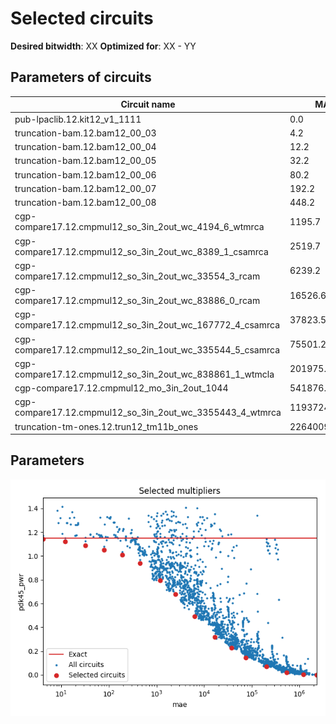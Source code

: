 
Selected circuits
===================
**Desired bitwidth**: XX
**Optimized for**: XX - YY


Parameters of circuits
----------------------------

| Circuit name | MAE | WCE | EP | Download |
| ----- |  ---- | ---- | --- | ---- | 
| pub-lpaclib.12.kit12_v1_1111 | 0.0 | 0 | 0.0 |  [Verilog](pub-lpaclib.12.kit12_v1_1111.v) [C](pub-lpaclib.12.kit12_v1_1111.c) |
| truncation-bam.12.bam12_00_03 | 4.2 | 17 | 68.75 |  [Verilog](truncation-bam.12.bam12_00_03.v) [C](truncation-bam.12.bam12_00_03.c) |
| truncation-bam.12.bam12_00_04 | 12.2 | 49 | 81.25 |  [Verilog](truncation-bam.12.bam12_00_04.v) [C](truncation-bam.12.bam12_00_04.c) |
| truncation-bam.12.bam12_00_05 | 32.2 | 129 | 89.0625 |  [Verilog](truncation-bam.12.bam12_00_05.v) [C](truncation-bam.12.bam12_00_05.c) |
| truncation-bam.12.bam12_00_06 | 80.2 | 321 | 93.75 |  [Verilog](truncation-bam.12.bam12_00_06.v) [C](truncation-bam.12.bam12_00_06.c) |
| truncation-bam.12.bam12_00_07 | 192.2 | 769 | 96.484375 |  [Verilog](truncation-bam.12.bam12_00_07.v) [C](truncation-bam.12.bam12_00_07.c) |
| truncation-bam.12.bam12_00_08 | 448.2 | 1793 | 98.046875 |  [Verilog](truncation-bam.12.bam12_00_08.v) [C](truncation-bam.12.bam12_00_08.c) |
| cgp-compare17.12.cmpmul12_so_3in_2out_wc_4194_6_wtmrca | 1195.7 | 4061 | 99.9766945839 |  [Verilog](cgp-compare17.12.cmpmul12_so_3in_2out_wc_4194_6_wtmrca.v) [C](cgp-compare17.12.cmpmul12_so_3in_2out_wc_4194_6_wtmrca.c) |
| cgp-compare17.12.cmpmul12_so_3in_2out_wc_8389_1_csamrca | 2519.7 | 8274 | 99.9886155128 |  [Verilog](cgp-compare17.12.cmpmul12_so_3in_2out_wc_8389_1_csamrca.v) [C](cgp-compare17.12.cmpmul12_so_3in_2out_wc_8389_1_csamrca.c) |
| cgp-compare17.12.cmpmul12_so_3in_2out_wc_33554_3_rcam | 6239.2 | 32847 | 99.9923586845 |  [Verilog](cgp-compare17.12.cmpmul12_so_3in_2out_wc_33554_3_rcam.v) [C](cgp-compare17.12.cmpmul12_so_3in_2out_wc_33554_3_rcam.c) |
| cgp-compare17.12.cmpmul12_so_3in_2out_wc_83886_0_rcam | 16526.6 | 82594 | 99.9990165234 |  [Verilog](cgp-compare17.12.cmpmul12_so_3in_2out_wc_83886_0_rcam.v) [C](cgp-compare17.12.cmpmul12_so_3in_2out_wc_83886_0_rcam.c) |
| cgp-compare17.12.cmpmul12_so_3in_2out_wc_167772_4_csamrca | 37823.5 | 166186 | 99.9992370605 |  [Verilog](cgp-compare17.12.cmpmul12_so_3in_2out_wc_167772_4_csamrca.v) [C](cgp-compare17.12.cmpmul12_so_3in_2out_wc_167772_4_csamrca.c) |
| cgp-compare17.12.cmpmul12_so_2in_1out_wc_335544_5_csamrca | 75501.2 | 314257 | 99.9986350536 |  [Verilog](cgp-compare17.12.cmpmul12_so_2in_1out_wc_335544_5_csamrca.v) [C](cgp-compare17.12.cmpmul12_so_2in_1out_wc_335544_5_csamrca.c) |
| cgp-compare17.12.cmpmul12_so_3in_2out_wc_838861_1_wtmcla | 201975.4 | 822310 | 99.9999344349 |  [Verilog](cgp-compare17.12.cmpmul12_so_3in_2out_wc_838861_1_wtmcla.v) [C](cgp-compare17.12.cmpmul12_so_3in_2out_wc_838861_1_wtmcla.c) |
| cgp-compare17.12.cmpmul12_mo_3in_2out_1044 | 541876.4 | 2397310 | 99.9999701977 |  [Verilog](cgp-compare17.12.cmpmul12_mo_3in_2out_1044.v) [C](cgp-compare17.12.cmpmul12_mo_3in_2out_1044.c) |
| cgp-compare17.12.cmpmul12_so_3in_2out_wc_3355443_4_wtmrca | 1193724.0 | 3182468 | 99.9999821186 |  [Verilog](cgp-compare17.12.cmpmul12_so_3in_2out_wc_3355443_4_wtmrca.v) [C](cgp-compare17.12.cmpmul12_so_3in_2out_wc_3355443_4_wtmrca.c) |
| truncation-tm-ones.12.trun12_tm11b_ones | 2264009.13166 | 8380418 | 99.9999880791 |  [Verilog](truncation-tm-ones.12.trun12_tm11b_ones.v) [C](truncation-tm-ones.12.trun12_tm11b_ones.c) |

Parameters
--------------
![Parameters figure](fig.png)
         